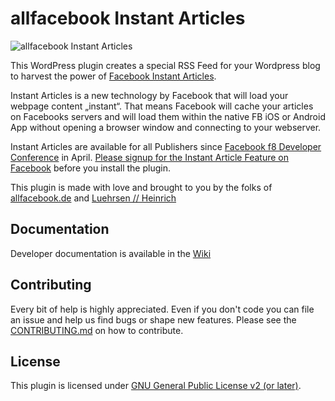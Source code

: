 # allfacebook Instant Articles
![allfacebook Instant Articles](https://raw.githubusercontent.com/luehrsenheinrich/afb_instant_articles/master/assets/banner-1544x500.png)

This WordPress plugin creates a special RSS Feed for your Wordpress blog to harvest the power of [Facebook Instant Articles](http://instantarticles.fb.com).

Instant Articles is a new technology by Facebook that will load your webpage content „instant“. That means Facebook will cache your articles on Facebooks servers and will load them within the native FB iOS or Android App without opening a browser window and connecting to your webserver.

Instant Articles are available for all Publishers since [Facebook f8 Developer Conference](http://fbf8.com) in April. [Please signup for the Instant Article Feature on Facebook](https://www.facebook.com/instant_articles/signup) before you install the plugin.

This plugin is made with love and brought to you by the folks of [allfacebook.de](http://www.allfacebook.de) and [Luehrsen // Heinrich](http://www.luehrsen-heinrich.de)

## Documentation

Developer documentation is available in the [Wiki](https://github.com/luehrsenheinrich/afb_instant_articles/wiki) 

## Contributing

Every bit of help is highly appreciated. Even if you don't code you can file an issue and help us find bugs or shape new features. Please see the [CONTRIBUTING.md](./CONTRIBUTING.md) on how to contribute.

## License

This plugin is licensed under [GNU General Public License v2 (or later)](./LICENSE.md).

